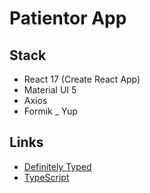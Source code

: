 # Patientor App

## Stack

- React 17 (Create React App)
- Material UI 5 
- Axios
- Formik
_ Yup

## Links

- [Definitely Typed](https://definitelytyped.org/)
- [TypeScript](https://www.typescriptlang.org/docs/handbook/declaration-files/introduction.html)

